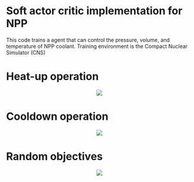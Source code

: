 # Soft actor critic implementation for NPP
This code trains a agent that can control the pressure, volume, and temperature of NPP coolant.
Training environment is the Compact Nuclear Simulator (CNS)

# Heat-up operation
<p align="center">
  <img src="https://user-images.githubusercontent.com/94210076/215338197-75ff5d0d-6138-442f-9c4b-440e7af2f428.gif">
</p>

# Cooldown operation
<p align="center">
  <img src="https://user-images.githubusercontent.com/94210076/215338192-11b6915b-17ca-4a3e-8614-0c6c78f0cef8.gif">
</p>

# Random objectives
<p align="center">
  <img src="https://user-images.githubusercontent.com/94210076/215338186-70618045-09c0-401c-9bf0-258f39f786b0.gif">
</p>
